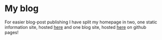# My blog

For easier blog-post publishing I have split my homepage in two, one static information site, hosted [here](https://folk.ntnu.no/torgeaam/) and one blog site, hosted [here](https://torgeiraamboe.github.io/) on github pages! 

